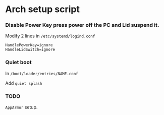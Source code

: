 # Arch setup script

### Disable Power Key press power off the PC and Lid suspend it.
Modify 2 lines in `/etc/systemd/logind.conf`

```
HandlePowerKey=ignore
HandleLidSwitch=ignore
```

### Quiet boot
In `/boot/loader/entries/NAME.conf`

Add `quiet splash`

### TODO
`AppArmor` setup.

